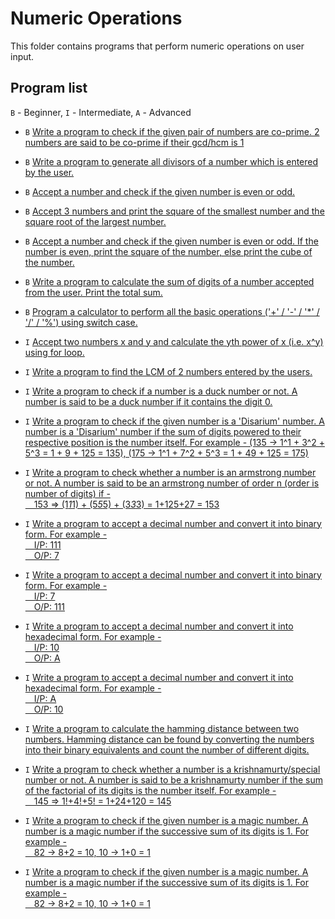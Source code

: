 # Numeric Operations

This folder contains programs that perform numeric operations on user input.

## Program list

`B` - Beginner, `I` - Intermediate, `A` - Advanced

* `B` [Write a program to check if the given pair of numbers are co-prime. 2 numbers are said to be co-prime if their gcd/hcm is 1](coPrimeNumbers.cpp)

* `B` [Write a program to generate all divisors of a number which is entered by the user.](divisors.cpp)

* `B` [Accept a number and check if the given number is even or odd.](evenOdd.cpp)

* `B` [Accept 3 numbers and print the square of the smallest number and the square root of the largest number.](squareAndSquareRoot.cpp)

* `B` [Accept a number and check if the given number is even or odd. If the number is even, print the square of the number, else print the cube of the number.](squareOrCube.cpp)

* `B` [Write a program to calculate the sum of digits of a number accepted from the user. Print the total sum.](sumOfDigitsOfNumber.cpp)

* `B` [Program a calculator to perform all the basic operations ('+' / '-' / '*' / '/' / '%') using switch case.](switchCalculator.cpp)

* `I` [Accept two numbers x and y and calculate the yth power of x (i.e. x^y) using for loop.](xRaisedToY.cpp)

* `I` [Write a program to find the LCM of 2 numbers entered by the users.](lcm.cpp)

* `I` [Write a program to check if a number is a duck number or not. A number is said to be a duck number if it contains the digit 0.](duckNumber.cpp)

* `I` [Write a program to check if the given number is a 'Disarium' number. A number is a 'Disarium' number if the sum of digits powered to their respective position is the number itself. For example - (135 -> 1^1 + 3^2 + 5^3 = 1 + 9 + 125 = 135), (175 -> 1^1 + 7^2 + 5^3 = 1 + 49 + 125 = 175)](disariumNumber.cpp)

* `I` [Write a program to check whether a number is an armstrong number or not. A number is said to be an armstrong number of order n (order is number of digits) if - 
</br>&emsp;153 => (1*1*1) + (5*5*5) + (3*3*3) = 1+125+27 = 153](armstrongNumber.cpp)

* `I` [Write a program to accept a decimal number and convert it into binary form. For example - 
</br>&emsp;I/P: 111
</br>&emsp;O/P: 7](binaryToDecimal.cpp)

* `I` [Write a program to accept a decimal number and convert it into binary form. For example - 
</br>&emsp;I/P: 7
</br>&emsp;O/P: 111](decimalToBinary.cpp)

* `I` [Write a program to accept a decimal number and convert it into hexadecimal form. For example - 
</br>&emsp;I/P: 10
</br>&emsp;O/P: A](decimalToHexadecimal.cpp)

* `I` [Write a program to accept a decimal number and convert it into hexadecimal form. For example - 
</br>&emsp;I/P: A
</br>&emsp;O/P: 10](hexadecimalToDecimal.cpp)

* `I` [Write a program to calculate the hamming distance between two numbers. Hamming distance can be found by converting the numbers into their binary equivalents and count the number of different digits.](hammingDistance.cpp)

* `I` [Write a program to check whether a number is a krishnamurty/special number or not. A number is said to be a krishnamurty number if the sum of the factorial of its digits is the number itself. For example - 
</br>&emsp;145 => 1!+4!+5! = 1+24+120 = 145](krishnamurtyNumber.cpp)

* `I` [Write a program to check if the given number is a magic number. A number is a magic number if the successive sum of its digits is 1. For example - 
</br>&emsp;82 -> 8+2 = 10, 10 -> 1+0 = 1](magicNumber.cpp)

* `I` [Write a program to check if the given number is a magic number. A number is a magic number if the successive sum of its digits is 1. For example - 
</br>&emsp;82 -> 8+2 = 10, 10 -> 1+0 = 1](magicNumber.cpp)





